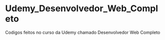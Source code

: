 # Udemy_Desenvolvedor_Web_Completo
Codigos feitos no curso da Udemy chamado Desenvolvedor Web Completo
